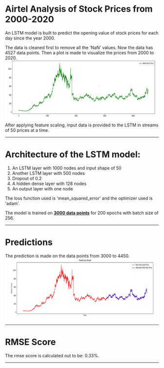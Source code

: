 # Airtel Analysis of Stock Prices from 2000-2020

An LSTM model is built to predict the opening value of stock prices for each day since the year 2000. 


The data is cleaned first to remove all the 'NaN' values. Now the data has 4527 data points. Then a plot is made to visualize the prices from 2000 to 2020.<br> 
<img src="airtel1.PNG" width="900" height="200"><br>
After applying feature scaling, input data is provided to the LSTM in streams of 50 prices at a time.
<hr>

# Architecture of the LSTM model:
1) An LSTM layer with 1000 nodes and input shape of 50<br>
2) Another LSTM layer with 500 nodes<br>
3) Dropout of 0.2<br>
4) A hidden dense layer with 128 nodes<br>
5) An output layer with one node 


The loss function used is 'mean_squared_error' and the optimizer used is 'adam'.


The model is trained on <b><u>3000 data points</u></b> for 200 epochs with batch size of 256.
<hr>

# Predictions 

The prediction is made on the data points from 3000 to 4450.<br>
<img src="airtel2.PNG" width="900" height="200">
<hr>

# RMSE Score

The rmse score is calculated out to be: 0.33%.
<hr>

